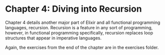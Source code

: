 # Chapter 4: Diving into Recursion

Chapter 4 details another major part of Elixir and all functional programming languages, recursion. Recursion is a feature in any sort of programming, however, in functional programming specifically, recursion replaces loop structures that appear in imperative languages.

Again, the exercises from the end of the chapter are in the exercises folder.